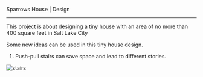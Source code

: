 Sparrows House | Design

---
This project is about designing a tiny house with an area of no more than 400 square feet in Salt Lake City

Some new ideas can be used in this tiny house design.

1. Push-pull stairs can save space and lead to different stories.

![stairs](http://3.bp.blogspot.com/-d8HenfLXBco/U2-qHq6As2I/AAAAAAAAFUk/PME7aWDg1ao/s1600/The-Great-Innovative-Modern-Sophisticated-Simple-Design-Ideas-of-Ladder-Shelf-The-Shelf-with-Slef-Ladder-590x438-copy%5B1%5D.jpg)

